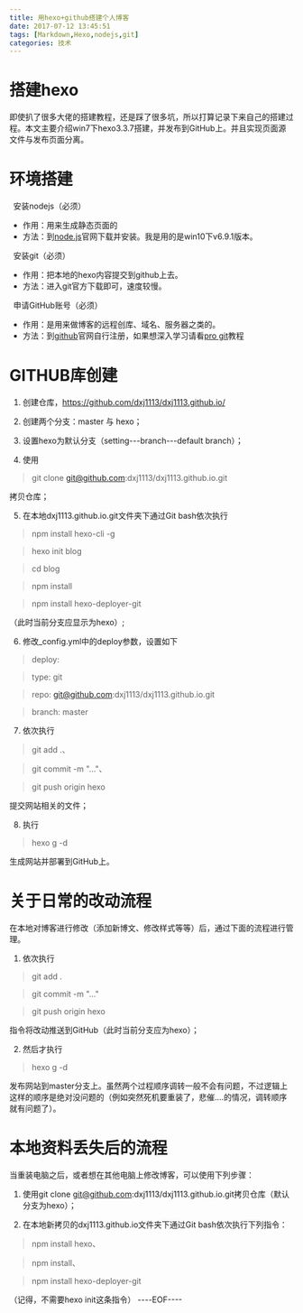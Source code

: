 ```yaml
---
title: 用hexo+github搭建个人博客
date: 2017-07-12 13:45:51
tags: [Markdown,Hexo,nodejs,git]
categories: 技术
---
```


# 搭建hexo

即使扒了很多大佬的搭建教程，还是踩了很多坑，所以打算记录下来自己的搭建过程。本文主要介绍win7下hexo3.3.7搭建，并发布到GitHub上。并且实现页面源文件与发布页面分离。

<!--more-->

# 环境搭建

 安装nodejs（必须）

- 作用：用来生成静态页面的
- 方法：到[node.js](http://nodejs.cn/)官网下载并安装。我是用的是win10下v6.9.1版本。

 安装git（必须）

- 作用：把本地的hexo内容提交到github上去。
- 方法：进入git官方下载即可，速度较慢。

 申请GitHub账号（必须）

- 作用：是用来做博客的远程创库、域名、服务器之类的。
- 方法：到[github](https://github.com/)官网自行注册，如果想深入学习请看[pro git](http://iissnan.com/progit/)教程



# GITHUB库创建

1. 创建仓库，https://github.com/dxj1113/dxj1113.github.io/

2. 创建两个分支：master 与 hexo；

3. 设置hexo为默认分支（setting---branch---default branch）；

4. 使用

>   git clone git@github.com:dxj1113/dxj1113.github.io.git

   拷贝仓库；

5. 在本地dxj1113.github.io.git文件夹下通过Git bash依次执行


   

> npm install hexo-cli -g

   

> hexo init blog

   

> cd blog

   

> npm install 

   

> npm install hexo-deployer-git

   （此时当前分支应显示为hexo）;

6. 修改_config.yml中的deploy参数，设置如下

> deploy:

>   type: git   

>   repo: git@github.com:dxj1113/dxj1113.github.io.git

>   branch: master



7. 依次执行 

>   git add .、

>   git commit -m "..."、

>   git push origin hexo

   提交网站相关的文件；

8. 执行
   
>   hexo g -d

   生成网站并部署到GitHub上。

# 关于日常的改动流程

在本地对博客进行修改（添加新博文、修改样式等等）后，通过下面的流程进行管理。

1. 依次执行
> git add .

> git commit -m "..."

> git push origin hexo

指令将改动推送到GitHub（此时当前分支应为hexo）；

2. 然后才执行
  
>   hexo g -d
   
   发布网站到master分支上。虽然两个过程顺序调转一般不会有问题，不过逻辑上这样的顺序是绝对没问题的（例如突然死机要重装了，悲催....的情况，调转顺序就有问题了）。


# 本地资料丢失后的流程

当重装电脑之后，或者想在其他电脑上修改博客，可以使用下列步骤：

1. 使用git clone git@github.com:dxj1113/dxj1113.github.io.git拷贝仓库（默认分支为hexo）；


2. 在本地新拷贝的dxj1113.github.io文件夹下通过Git bash依次执行下列指令：

>   npm install hexo、
    
>   npm install、
  
>   npm install hexo-deployer-git

  （记得，不需要hexo init这条指令）
----EOF----